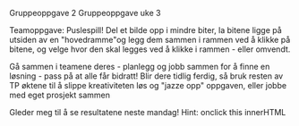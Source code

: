 Gruppeoppgave 2
Gruppeoppgave uke 3

Teamoppgave: Puslespill! Del et bilde opp i mindre biter, la bitene ligge på utsiden av en "hovedramme"og legg dem sammen i rammen ved å klikke på bitene, og velge hvor den skal legges ved å klikke i rammen - eller omvendt.

Gå sammen i teamene deres - planlegg og jobb sammen for å finne en løsning - pass på at alle får bidratt! Blir dere tidlig ferdig, så bruk resten av TP øktene til å slippe kreativiteten løs og "jazze opp" oppgaven, eller jobbe med eget prosjekt sammen

Gleder meg til å se resultatene neste mandag! Hint: onclick this innerHTML
